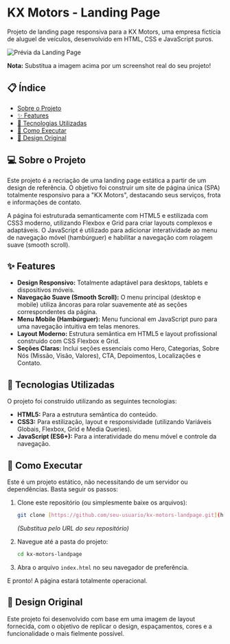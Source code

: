 # KX Motors - Landing Page

Projeto de landing page responsiva para a KX Motors, uma empresa fictícia de aluguel de veículos, desenvolvido em HTML, CSS e JavaScript puros.

![Prévia da Landing Page](https://placehold.co/1200x800.png?text=Adicione+um+screenshot+do+projeto+aqui)

**Nota:** Substitua a imagem acima por um screenshot real do seu projeto!

## 📋 Índice

* [Sobre o Projeto](#-sobre-o-projeto)
* [✨ Features](#-features)
* [🚀 Tecnologias Utilizadas](#-tecnologias-utilizadas)
* [🏃 Como Executar](#-como-executar)
* [🎨 Design Original](#-design-original)

## 💻 Sobre o Projeto

Este projeto é a recriação de uma landing page estática a partir de um design de referência. O objetivo foi construir um site de página única (SPA) totalmente responsivo para a "KX Motors", destacando seus serviços, frota e informações de contato.

A página foi estruturada semanticamente com HTML5 e estilizada com CSS3 moderno, utilizando Flexbox e Grid para criar layouts complexos e adaptáveis. O JavaScript é utilizado para adicionar interatividade ao menu de navegação móvel (hambúrguer) e habilitar a navegação com rolagem suave (smooth scroll).

## ✨ Features

* **Design Responsivo:** Totalmente adaptável para desktops, tablets e dispositivos móveis.
* **Navegação Suave (Smooth Scroll):** O menu principal (desktop e mobile) utiliza âncoras para rolar suavemente até as seções correspondentes da página.
* **Menu Mobile (Hambúrguer):** Menu funcional em JavaScript puro para uma navegação intuitiva em telas menores.
* **Layout Moderno:** Estrutura semântica em HTML5 e layout profissional construído com CSS Flexbox e Grid.
* **Seções Claras:** Inclui seções essenciais como Hero, Categorias, Sobre Nós (Missão, Visão, Valores), CTA, Depoimentos, Localizações e Contato.

## 🚀 Tecnologias Utilizadas

O projeto foi construído utilizando as seguintes tecnologias:

* **HTML5:** Para a estrutura semântica do conteúdo.
* **CSS3:** Para estilização, layout e responsividade (utilizando Variáveis Globais, Flexbox, Grid e Media Queries).
* **JavaScript (ES6+):** Para a interatividade do menu móvel e controle da navegação.

## 🏃 Como Executar

Este é um projeto estático, não necessitando de um servidor ou dependências. Basta seguir os passos:

1.  Clone este repositório (ou simplesmente baixe os arquivos):
    ```bash
    git clone [https://github.com/seu-usuario/kx-motors-landpage.git](https://github.com/seu-usuario/kx-motors-landpage.git)
    ```
    *(Substitua pelo URL do seu repositório)*

2.  Navegue até a pasta do projeto:
    ```bash
    cd kx-motors-landpage
    ```

3.  Abra o arquivo `index.html` no seu navegador de preferência.

E pronto! A página estará totalmente operacional.

## 🎨 Design Original

Este projeto foi desenvolvido com base em uma imagem de layout fornecida, com o objetivo de replicar o design, espaçamentos, cores e a funcionalidade o mais fielmente possível.
